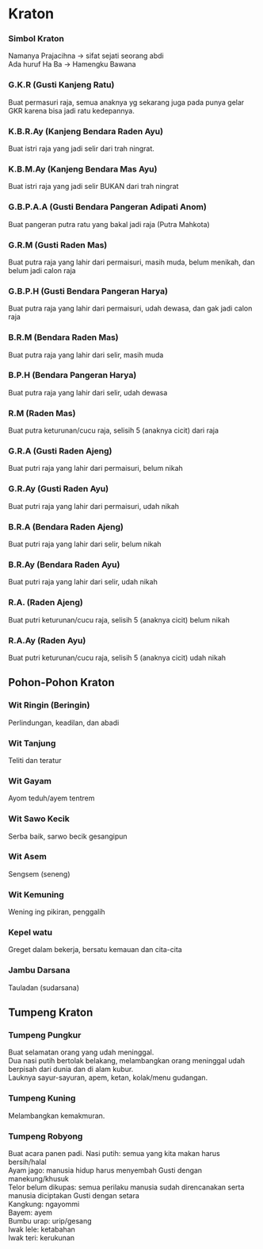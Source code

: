 # Kraton

### Simbol Kraton
Namanya Prajacihna -> sifat sejati seorang abdi  
Ada huruf Ha Ba -> Hamengku Bawana

### G.K.R (Gusti Kanjeng Ratu)
Buat permasuri raja, semua anaknya yg sekarang juga pada punya gelar GKR karena bisa jadi ratu kedepannya.

### K.B.R.Ay (Kanjeng Bendara Raden Ayu)
Buat istri raja yang jadi selir dari trah ningrat.

### K.B.M.Ay (Kanjeng Bendara Mas Ayu)
Buat istri raja yang jadi selir BUKAN dari trah ningrat

### G.B.P.A.A (Gusti Bendara Pangeran Adipati Anom)
Buat pangeran putra ratu yang bakal jadi raja (Putra Mahkota)

### G.R.M (Gusti Raden Mas)
Buat putra raja yang lahir dari permaisuri, masih muda, belum menikah, dan belum jadi calon raja

### G.B.P.H (Gusti Bendara Pangeran Harya)
Buat putra raja yang lahir dari permaisuri, udah dewasa, dan gak jadi calon raja

### B.R.M (Bendara Raden Mas)
Buat putra raja yang lahir dari selir, masih muda

### B.P.H (Bendara Pangeran Harya)
Buat putra raja yang lahir dari selir, udah dewasa

### R.M (Raden Mas)
Buat putra keturunan/cucu raja, selisih 5 (anaknya cicit) dari raja

### G.R.A (Gusti Raden Ajeng)
Buat putri raja yang lahir dari permaisuri, belum nikah

### G.R.Ay (Gusti Raden Ayu)
Buat putri raja yang lahir dari permaisuri, udah nikah

### B.R.A (Bendara Raden Ajeng)
Buat putri raja yang lahir dari selir, belum nikah

### B.R.Ay (Bendara Raden Ayu)
Buat putri raja yang lahir dari selir, udah nikah

### R.A. (Raden Ajeng)
Buat putri keturunan/cucu raja, selisih 5 (anaknya cicit) belum nikah

### R.A.Ay (Raden Ayu)
Buat putri keturunan/cucu raja, selisih 5 (anaknya cicit) udah nikah


## Pohon-Pohon Kraton
### Wit Ringin (Beringin)
Perlindungan, keadilan, dan abadi

### Wit Tanjung 
Teliti dan teratur

### Wit Gayam 
Ayom teduh/ayem tentrem

### Wit Sawo Kecik
Serba baik, sarwo becik gesangipun

### Wit Asem
Sengsem (seneng)

### Wit Kemuning
Wening ing pikiran, penggalih

### Kepel watu
Greget dalam bekerja, bersatu kemauan dan cita-cita

### Jambu Darsana
Tauladan (sudarsana)

## Tumpeng Kraton
### Tumpeng Pungkur
Buat selamatan orang yang udah meninggal.  
Dua nasi putih bertolak belakang, melambangkan orang meninggal udah berpisah dari dunia dan di alam kubur.  
Lauknya sayur-sayuran, apem, ketan, kolak/menu gudangan.

### Tumpeng Kuning
Melambangkan kemakmuran.

### Tumpeng Robyong
Buat acara panen padi. 
Nasi putih: semua yang kita makan harus bersih/halal  
Ayam jago: manusia hidup harus menyembah Gusti dengan manekung/khusuk  
Telor belum dikupas:  semua perilaku manusia sudah direncanakan serta manusia diciptakan Gusti dengan setara  
Kangkung: ngayommi  
Bayem: ayem  
Bumbu urap: urip/gesang  
Iwak lele: ketabahan  
Iwak teri: kerukunan  
